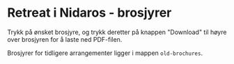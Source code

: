 # Retreat i Nidaros - brosjyrer

Trykk på ønsket brosjyre, og trykk deretter på knappen "Download" til høyre
over brosjyren for å laste ned PDF-filen.

Brosjyrer for tidligere arrangementer ligger i mappen `old-brochures`.
